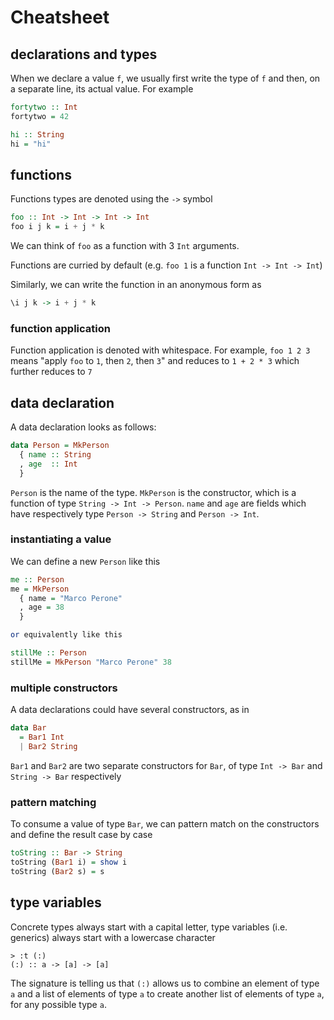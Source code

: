 # Cheatsheet

## declarations and types

When we declare a value `f`, we usually first write the type of `f` and then, on a separate line, its actual value. For example

```haskell
fortytwo :: Int
fortytwo = 42

hi :: String
hi = "hi"
```

## functions

Functions types are denoted using the `->` symbol

```haskell
foo :: Int -> Int -> Int -> Int
foo i j k = i + j * k
```

We can think of `foo` as a function with 3 `Int` arguments.

Functions are curried by default (e.g. `foo 1` is a function `Int -> Int -> Int`)

Similarly, we can write the function in an anonymous form as

```haskell
\i j k -> i + j * k
```

### function application

Function application is denoted with whitespace.
For example, `foo 1 2 3` means "apply `foo` to `1`, then `2`, then `3`" and reduces to `1 + 2 * 3` which further reduces to `7`

## data declaration

A data declaration looks as follows:

```haskell
data Person = MkPerson
  { name :: String
  , age  :: Int
  }
```

`Person` is the name of the type.
`MkPerson` is the constructor, which is a function of type `String -> Int -> Person`.
`name` and `age` are fields which have respectively type `Person -> String` and `Person -> Int`.

### instantiating a value

We can define a new `Person` like this

```haskell
me :: Person
me = MkPerson
  { name = "Marco Perone"
  , age = 38
  }

or equivalently like this

stillMe :: Person
stillMe = MkPerson "Marco Perone" 38
```

### multiple constructors

A data declarations could have several constructors, as in

```haskell
data Bar
  = Bar1 Int
  | Bar2 String
```

`Bar1` and `Bar2` are two separate constructors for `Bar`, of type `Int -> Bar` and `String -> Bar` respectively

### pattern matching

To consume a value of type `Bar`, we can pattern match on the constructors and define the result case by case

```haskell
toString :: Bar -> String
toString (Bar1 i) = show i
toString (Bar2 s) = s
```

## type variables

Concrete types always start with a capital letter, type variables (i.e. generics) always start with a lowercase character

```
> :t (:)
(:) :: a -> [a] -> [a]
```

The signature is telling us that `(:)` allows us to combine an element of type `a` and a list of elements of type `a` to create another list of elements of type `a`, for any possible type `a`.
